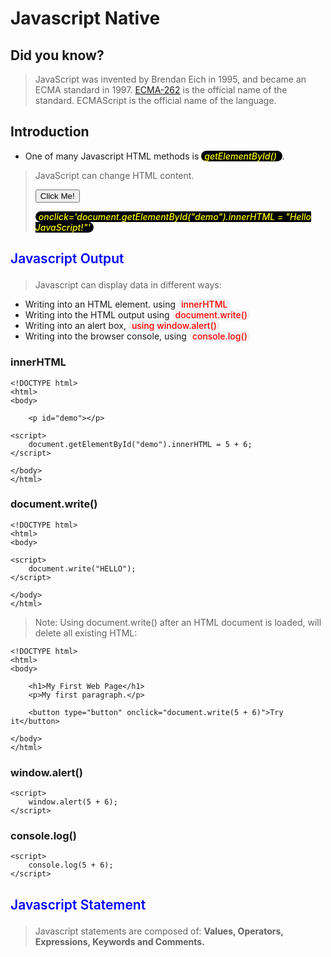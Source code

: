 <style>
    .yellow-highlight {
        color: yellow;
        background: black;
        font-weight: 500;
        padding: 0 5px;
        border-radius: 10px
    }
    .red-highlight {
        color: red;
        background: #F1F1F1;
        font-weight: 500;
        padding: 0 5px;
        border-radius: 10px
    }

    .red-bg {
        background: #FFDDDD;
    }

    .title {
        color: blue;
        font-weight: 600;
    }
</style>

# Javascript Native

## Did you know?
> JavaScript was invented by Brendan Eich in 1995, and became an ECMA standard in 1997. [ECMA-262](https://www.ecma-international.org/publications/standards/Ecma-262.htm) is the official name of the standard. ECMAScript is the official name of the language.

## Introduction
* One of  many Javascript HTML methods is <i class="yellow-highlight"> getElementById() </i>.
> <p id="demo">JavaScript can change HTML content.</p> <button type="button" onclick='document.getElementById("demo").innerHTML = "Hello JavaScript!"'>Click Me!</button><p><i class="yellow-highlight">onclick='document.getElementById("demo").innerHTML = "Hello JavaScript!"'</i></p>

## <p class="title">Javascript Output </p>
> Javascript can display data in different ways:
* Writing into an HTML element. using <span class="red-highlight">innerHTML</span>
* Writing into the HTML output using <span class="red-highlight"> document.write()</span>
* Writing into an alert box, <span class="red-highlight"> using window.alert() </span>
* Writing into the browser console, using <span class="red-highlight"> console.log() </span> 

### innerHTML
```
<!DOCTYPE html>
<html>
<body>

    <p id="demo"></p>

<script>
    document.getElementById("demo").innerHTML = 5 + 6;
</script>

</body>
</html>
```

### document.write()
```
<!DOCTYPE html>
<html>
<body>

<script>
    document.write("HELLO");
</script>

</body>
</html> 
```

> Note: Using document.write() after an HTML document is loaded, will delete all existing HTML:

```
<!DOCTYPE html>
<html>
<body>

    <h1>My First Web Page</h1>
    <p>My first paragraph.</p>

    <button type="button" onclick="document.write(5 + 6)">Try it</button>

</body>
</html>
```

### window.alert()

```
<script>
    window.alert(5 + 6);
</script>
```

### console.log()

```
<script>
    console.log(5 + 6);
</script> 
```

## <p class="title">Javascript Statement</p>
> Javascript statements are composed of: **Values, Operators, Expressions, Keywords and Comments.**